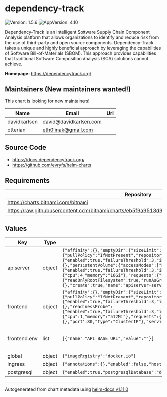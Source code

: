 # dependency-track

![Version: 1.5.6](https://img.shields.io/badge/Version-1.5.6-informational?style=flat-square) ![AppVersion: 4.10](https://img.shields.io/badge/AppVersion-4.10-informational?style=flat-square)

Dependency-Track is an intelligent Software Supply Chain Component Analysis platform that allows organizations to identify and reduce risk from the use of third-party and open source components. Dependency-Track takes a unique and highly beneficial approach by leveraging the capabilities of Software Bill-of-Materials (SBOM). This approach provides capabilities that traditional Software Composition Analysis (SCA) solutions cannot achieve.

**Homepage:** <https://dependencytrack.org/>

## Maintainers (New maintainers wanted!)

This chart is looking for new maintainers!

| Name | Email | Url |
| ---- | ------ | --- |
| davidkarlsen | <david@davidkarlsen.com> |  |
| otterian | <eth0linak@gmail.com> |  |

## Source Code

* <https://docs.dependencytrack.org/>
* <https://github.com/evryfs/helm-charts>

## Requirements

| Repository | Name | Version |
|------------|------|---------|
| https://charts.bitnami.com/bitnami | common | 2.0.x |
| https://raw.githubusercontent.com/bitnami/charts/eb5f9a9513d987b519f0ecd732e7031241c50328/bitnami | postgresql | ~10.10 |

## Values

| Key | Type | Default | Description |
|-----|------|---------|-------------|
| apiserver | object | `{"affinity":{},"emptyDir":{"sizeLimit":"8Gi"},"enabled":true,annotations":{},"env":[],"fullnameOverride":"","image":{"pullPolicy":"IfNotPresent","repository":"dependencytrack/apiserver","tag":"4.10"},"initContainers":[],"livenessProbe":{"enabled":true,"failureThreshold":3,"initialDelaySeconds":60,"path":"/api/version","periodSeconds":10,"successThreshold":1,"timeoutSeconds":2},"nameOverride":"","nodeSelector":{},"persistentVolume":{"accessModes":["ReadWriteOnce"],"annotations":{},"enabled":true,"size":"8Gi","storageClass":""},"podSecurityContext":{"fsGroup":1000},"readinessProbe":{"enabled":true,"failureThreshold":3,"initialDelaySeconds":60,"path":"/","periodSeconds":10,"successThreshold":1,"timeoutSeconds":2},"replicaCount":1,"resources":{"limits":{"cpu":4,"memory":"16Gi"},"requests":{"cpu":2,"memory":"4608Mi"}},"securityContext":{"readOnlyRootFilesystem":true,"runAsGroup":1000,"runAsNonRoot":true,"runAsUser":1000},"service":{"annotations":{},"port":80,"type":"ClusterIP"},"serviceAccount":{"annotations":{},"create":true,"name":"apiserver-serviceaccount"},"tolerations":[]}` | config of the apiserver |
| frontend | object | `{"affinity":{},"emptyDir":{"sizeLimit":"8Gi"},"enabled":true,annotations":{},"env":[{"name":"API_BASE_URL","value":""}],"fullnameOverride":"","image":{"pullPolicy":"IfNotPresent","repository":"dependencytrack/frontend","tag":"4.10"},"initContainers":[],"livenessProbe":{"enabled":true,"failureThreshold":3,"initialDelaySeconds":60,"path":"/","periodSeconds":10,"successThreshold":1,"timeoutSeconds":2},"nameOverride":"","nodeSelector":{},"readinessProbe":{"enabled":true,"failureThreshold":3,"initialDelaySeconds":60,"path":"/","periodSeconds":10,"successThreshold":1,"timeoutSeconds":2},"replicaCount":2,"resources":{"limits":{"cpu":1,"memory":"512Mi"},"requests":{"cpu":"100m","memory":"128Mi"}},"securityContext":{"allowPrivilegeEscalation":false,"runAsUser":101},"service":{"annotations":{},"port":80,"type":"ClusterIP"},"serviceAccount":{"annotations":{},"create":true,"name":"frontend-serviceaccount"},"tolerations":[]}` | config of the frontend |
| frontend.env | list | `[{"name":"API_BASE_URL","value":""}]` | See https://docs.dependencytrack.org/getting-started/configuration/ for frontend ENV variables. |
| global | object | `{"imageRegistry":"docker.io"}` | global configuration |
| ingress | object | `{"annotations":{},"enabled":false,"host":"chart-example.local","tls":{"enabled":false,"secretName":""}}` | configuration of ingress |
| postgresql | object | `{"enabled":true,"postgresqlDatabase":"deptrack","postgresqlPassword":"deptrack","postgresqlUsername":"deptrack"}` | configuration of postgres |

----------------------------------------------
Autogenerated from chart metadata using [helm-docs v1.11.0](https://github.com/norwoodj/helm-docs/releases/v1.11.0)
